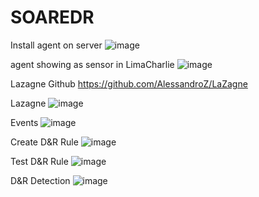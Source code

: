# SOAREDR

Install agent on server
![image](https://github.com/user-attachments/assets/20d1184c-1976-4541-aa11-eccd9f2dfab2)


agent showing as sensor in LimaCharlie
![image](https://github.com/user-attachments/assets/fe5da546-22d0-45eb-addc-3cf88159b503)

Lazagne Github
https://github.com/AlessandroZ/LaZagne

Lazagne
![image](https://github.com/user-attachments/assets/949d6625-43ae-475a-ae59-3296b74a86b3)

Events
![image](https://github.com/user-attachments/assets/9655ce1c-0072-42b7-87e9-ed21b3a97d79)

Create D&R Rule
![image](https://github.com/user-attachments/assets/f8a10531-0bdf-44af-88e4-32fe3c309a9d)

Test D&R Rule
![image](https://github.com/user-attachments/assets/2a9620d7-938a-42d3-a9be-f2512683cd6a)

D&R Detection
![image](https://github.com/user-attachments/assets/e90d9c8c-6513-42c6-9eb6-394411e533b9)
